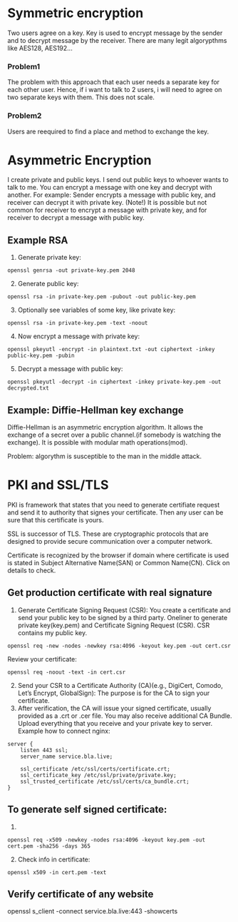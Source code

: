 # Symmetric encryption
Two users agree on a key. Key is used to encrypt message by the sender and to decrypt message by the receiver. There are many legit algorypthms like AES128, AES192...
### Problem1
The problem with this approach that each user needs a separate key for each other user. Hence, if i want to talk to 2 users, i will need to agree on two separate keys with them. This does not scale.
### Problem2
Users are reequired to find a place and method to exchange the key.

# Asymmetric Encryption
I create private and public keys. I send out public keys to whoever wants to talk to me. You can encrypt a message with one key and decrypt with another. For example:
Sender encrypts a message with public key, and receiver can decrypt it with private key.
(Note!) It is possible but not common for receiver to encrypt a message with private key, and for receiver to decrypt a message with public key.

## Example RSA
1. Generate private key:
```
openssl genrsa -out private-key.pem 2048
```
2. Generate public key:
```
openssl rsa -in private-key.pem -pubout -out public-key.pem
```
3. Optionally see variables of some key, like private key:
```
openssl rsa -in private-key.pem -text -noout
```
4. Now encrypt a message with private key:
```
openssl pkeyutl -encrypt -in plaintext.txt -out ciphertext -inkey public-key.pem -pubin
```
5. Decrypt a message with public key:
```
openssl pkeyutl -decrypt -in ciphertext -inkey private-key.pem -out decrypted.txt
```

## Example: Diffie-Hellman key exchange
Diffie-Hellman is an asymmetric encryption algorithm. It allows the exchange of a secret 
over a public channel.(if somebody is watching the exchange). It is possible with modular math operations(mod).

Problem: algorythm is susceptible to the man in the middle attack.


# PKI and SSL/TLS
PKI is framework that states that you need to generate certifiate request and send it to authority that signes your 
certificate. Then any user can be sure that this certificate is yours.

SSL is successor of TLS. These are cryptographic protocols that are designed to provide secure communication
over a computer network.

Certificate is recognized by the browser if domain where certificate is used is stated
in Subject Alternative Name(SAN) or Common Name(CN). Click on details to check.

## Get production certificate with real signature
1. Generate Certificate Signing Request (CSR): You create a certificate and send your public key to be signed by a third party.
Oneliner to generate private key(key.pem) and Certificate Signing Request (CSR). CSR contains my public key.
```
openssl req -new -nodes -newkey rsa:4096 -keyout key.pem -out cert.csr
```
Review your certificate:
```
openssl req -noout -text -in cert.csr
```
2. Send your CSR to a Certificate Authority (CA)(e.g., DigiCert, Comodo, Let’s Encrypt, GlobalSign): The purpose is for the CA to sign your certificate.
3. After verification, the CA will issue your signed certificate, usually provided as a .crt or .cer file. You may also receive additional CA Bundle.
Upload everything that you receive and your private key to server. Example how to connect nginx:
```
server {
    listen 443 ssl;
    server_name service.bla.live;

    ssl_certificate /etc/ssl/certs/certificate.crt;
    ssl_certificate_key /etc/ssl/private/private.key;
    ssl_trusted_certificate /etc/ssl/certs/ca_bundle.crt;
}
```

## To generate self signed certificate:
1.
```
openssl req -x509 -newkey -nodes rsa:4096 -keyout key.pem -out cert.pem -sha256 -days 365
```
2. Check info in certificate:
```
openssl x509 -in cert.pem -text
```

## Verify certificate of any website
openssl s_client -connect service.bla.live:443 -showcerts
